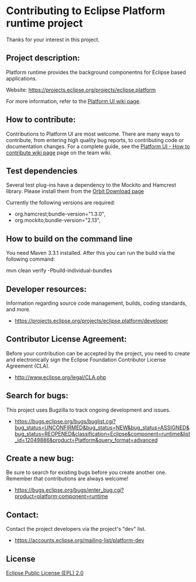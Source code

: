 Contributing to Eclipse Platform runtime project
================================================

Thanks for your interest in this project.

Project description:
--------------------

Platform runtime provides the background componentns for Eclipse based applications.


Website: <https://projects.eclipse.org/projects/eclipse.platform>

For more information, refer to the [Platform UI wiki page][1].

How to contribute:
--------------------
Contributions to Platform UI are most welcome. There are many ways to contribute,
from entering high quality bug reports, to contributing code or documentation changes.
For a complete guide, see the [Platform UI - How to contribute wiki page][2] page on the team wiki.

Test dependencies
-----------------

Several test plug-ins have a dependency to the Mockito and Hamcrest library.
Please install them from the [Orbit Download page][3]

Currently the following versions are required:

- org.hamcrest;bundle-version="1.3.0",
- org.mockito;bundle-version="2.13",



How to build on the command line
--------------------------------

You need Maven 3.3.1 installed. After this you can run the build via the following command:

mvn clean verify -Pbuild-individual-bundles


Developer resources:
--------------------

Information regarding source code management, builds, coding standards, and more.

- <https://projects.eclipse.org/projects/eclipse.platform/developer>

Contributor License Agreement:
------------------------------

Before your contribution can be accepted by the project, you need to create and electronically sign the Eclipse Foundation Contributor License Agreement (CLA).

- <http://www.eclipse.org/legal/CLA.php>


Search for bugs:
----------------

This project uses Bugzilla to track ongoing development and issues.

- <https://bugs.eclipse.org/bugs/buglist.cgi?bug_status=UNCONFIRMED&bug_status=NEW&bug_status=ASSIGNED&bug_status=REOPENED&classification=Eclipse&component=runtime&list_id=12049886&product=Platform&query_format=advanced>

Create a new bug:
-----------------

Be sure to search for existing bugs before you create another one. Remember that contributions are always welcome!

- <https://bugs.eclipse.org/bugs/enter_bug.cgi?product=platform;component=runtime>

Contact:
--------

Contact the project developers via the project's "dev" list.

- <https://accounts.eclipse.org/mailing-list/platform-dev>


License
-------

[Eclipse Public License (EPL) 2.0][4]

[1]: https://wiki.eclipse.org/Platform_UI
[2]: https://wiki.eclipse.org/Platform_UI/How_to_Contribute
[3]: https://download.eclipse.org/tools/orbit/downloads/
[4]: https://www.eclipse.org/legal/epl-2.0/
